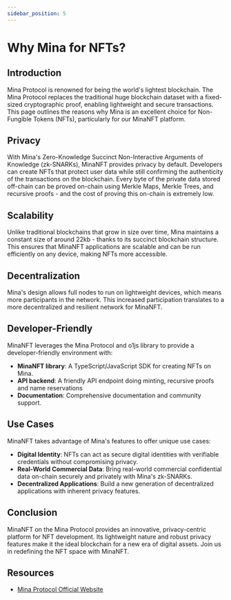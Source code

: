 ```yaml
---
sidebar_position: 5
---
```


# Why Mina for NFTs?

## Introduction

Mina Protocol is renowned for being the world's lightest blockchain. The Mina Protocol replaces the traditional huge blockchain dataset with a fixed-sized cryptographic proof, enabling lightweight and secure transactions. This page outlines the reasons why Mina is an excellent choice for Non-Fungible Tokens (NFTs), particularly for our MinaNFT platform.

## Privacy

With Mina's Zero-Knowledge Succinct Non-Interactive Arguments of Knowledge (zk-SNARKs), MinaNFT provides privacy by default. Developers can create NFTs that protect user data while still confirming the authenticity of the transactions on the blockchain.
Every byte of the private data stored off-chain can be proved on-chain using Merkle Maps, Merkle Trees, and recursive proofs - and the cost of proving this on-chain is extremely low.

## Scalability

Unlike traditional blockchains that grow in size over time, Mina maintains a constant size of around 22kb - thanks to its succinct blockchain structure. This ensures that MinaNFT applications are scalable and can be run efficiently on any device, making NFTs more accessible.

## Decentralization

Mina's design allows full nodes to run on lightweight devices, which means more participants in the network. This increased participation translates to a more decentralized and resilient network for MinaNFT.

## Developer-Friendly

MinaNFT leverages the Mina Protocol and o1js library to provide a developer-friendly environment with:

- **MinaNFT library**: A TypeScript/JavaScript SDK for creating NFTs on Mina.
- **API backend**: A friendly API endpoint doing minting, recursive proofs and name reservations
- **Documentation**: Comprehensive documentation and community support.

## Use Cases

MinaNFT takes advantage of Mina's features to offer unique use cases:

- **Digital Identity**: NFTs can act as secure digital identities with verifiable credentials without compromising privacy.
- **Real-World Commercial Data**: Bring real-world commercial confidential data on-chain securely and privately with Mina's zk-SNARKs.
- **Decentralized Applications**: Build a new generation of decentralized applications with inherent privacy features.

## Conclusion

MinaNFT on the Mina Protocol provides an innovative, privacy-centric platform for NFT development. Its lightweight nature and robust privacy features make it the ideal blockchain for a new era of digital assets. Join us in redefining the NFT space with MinaNFT.

## Resources

- [Mina Protocol Official Website](https://minaprotocol.com)
